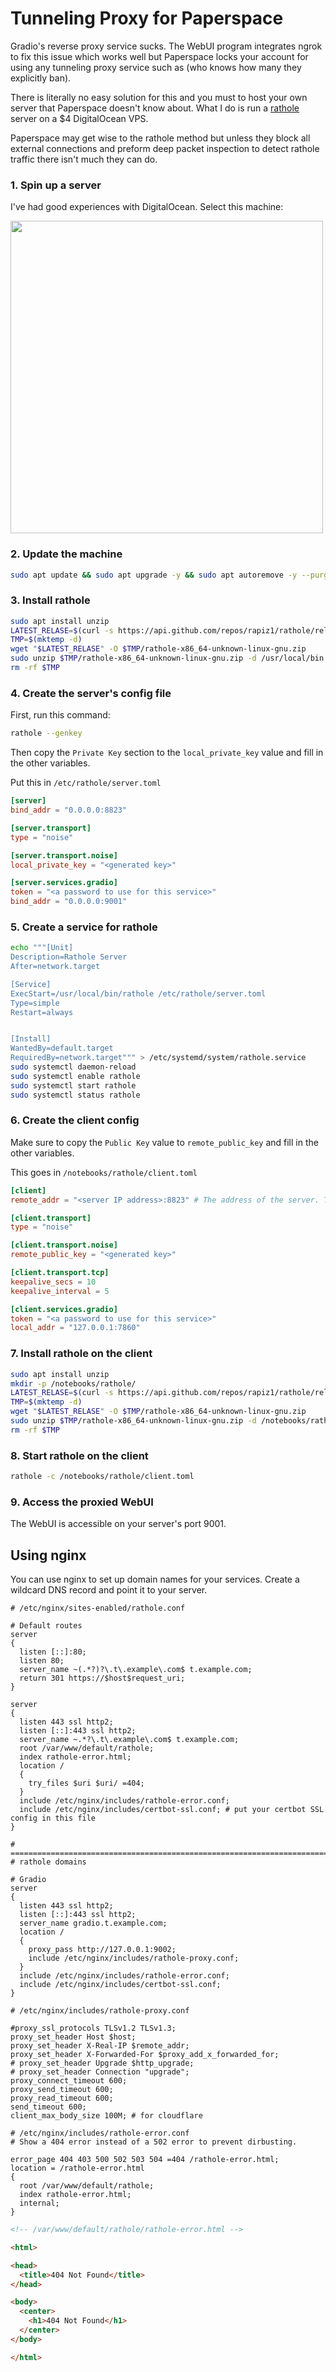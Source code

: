 # Tunneling Proxy for Paperspace

Gradio's reverse proxy service sucks. The WebUI program integrates ngrok to fix this issue which works well but Paperspace locks your account for using any tunneling proxy service such as (who knows how many they  explicitly ban).



There is literally no easy solution for this and you must to host your own server that Paperspace doesn't know  about.
 What I do is run a [rathole](https://github.com/rapiz1/rathole) server on a $4 DigitalOcean VPS.


Paperspace may get wise to the rathole method but unless they block all external connections and preform deep packet inspection to detect rathole traffic there isn't much they can do.



### 1. Spin up a server

I've had good experiences with DigitalOcean. Select this machine:

<img src="https://raw.githubusercontent.com/Engineer-of-Stuff/stable-diffusion-paperspace/master/docs/assets/create-droplet.png" width=500>





### 2. Update the machine

```bash
sudo apt update && sudo apt upgrade -y && sudo apt autoremove -y --purge && reboot
```



### 3. Install rathole

```bash
sudo apt install unzip
LATEST_RELASE=$(curl -s https://api.github.com/repos/rapiz1/rathole/releases/latest | grep browser_download_url | cut -d '"' -f 4 | grep "rathole-x86_64-unknown-linux-gnu.zip")
TMP=$(mktemp -d)
wget "$LATEST_RELASE" -O $TMP/rathole-x86_64-unknown-linux-gnu.zip
sudo unzip $TMP/rathole-x86_64-unknown-linux-gnu.zip -d /usr/local/bin
rm -rf $TMP
```



### 4. Create the server's config file

First, run this command:

```bash
rathole --genkey
```

Then copy the `Private Key` section to the `local_private_key` value and fill in the other variables.



Put this in `/etc/rathole/server.toml`

```toml
[server]
bind_addr = "0.0.0.0:8823"

[server.transport]
type = "noise"

[server.transport.noise]
local_private_key = "<generated key>"

[server.services.gradio]
token = "<a password to use for this service>"
bind_addr = "0.0.0.0:9001"
```





### 5. Create a service for rathole

```bash
echo """[Unit]
Description=Rathole Server
After=network.target

[Service]
ExecStart=/usr/local/bin/rathole /etc/rathole/server.toml
Type=simple
Restart=always


[Install]
WantedBy=default.target
RequiredBy=network.target""" > /etc/systemd/system/rathole.service
sudo systemctl daemon-reload
sudo systemctl enable rathole
sudo systemctl start rathole
sudo systemctl status rathole
```



### 6. Create the client config

Make sure to copy the `Public Key` value to `remote_public_key` and fill in the other variables.

This goes in `/notebooks/rathole/client.toml`

```toml
[client]
remote_addr = "<server IP address>:8823" # The address of the server. The port must be the same with the port in `server.bind_addr`

[client.transport]
type = "noise"

[client.transport.noise]
remote_public_key = "<generated key>"

[client.transport.tcp]
keepalive_secs = 10
keepalive_interval = 5

[client.services.gradio]
token = "<a password to use for this service>"
local_addr = "127.0.0.1:7860"
```



### 7. Install rathole on the client

```bash
sudo apt install unzip
mkdir -p /notebooks/rathole/
LATEST_RELASE=$(curl -s https://api.github.com/repos/rapiz1/rathole/releases/latest | grep browser_download_url | cut -d '"' -f 4 | grep "rathole-x86_64-unknown-linux-gnu.zip")
TMP=$(mktemp -d)
wget "$LATEST_RELASE" -O $TMP/rathole-x86_64-unknown-linux-gnu.zip
sudo unzip $TMP/rathole-x86_64-unknown-linux-gnu.zip -d /notebooks/rathole/
rm -rf $TMP
```



### 8. Start rathole on the client

```bash
rathole -c /notebooks/rathole/client.toml
```



### 9. Access the proxied WebUI

The WebUI is accessible on your server's port 9001.



## Using nginx

You can use nginx to set up domain names for your services. Create a wildcard DNS record and point it to your server.

```nginx
# /etc/nginx/sites-enabled/rathole.conf

# Default routes
server
{
  listen [::]:80;
  listen 80;
  server_name ~(.*?)?\.t\.example\.com$ t.example.com;
  return 301 https://$host$request_uri;
}

server
{
  listen 443 ssl http2;
  listen [::]:443 ssl http2;
  server_name ~.*?\.t\.example\.com$ t.example.com;
  root /var/www/default/rathole;
  index rathole-error.html;
  location /
  {
    try_files $uri $uri/ =404;
  }
  include /etc/nginx/includes/rathole-error.conf;
  include /etc/nginx/includes/certbot-ssl.conf; # put your certbot SSL config in this file
}

# ==============================================================================
# rathole domains

# Gradio
server
{
  listen 443 ssl http2;
  listen [::]:443 ssl http2;
  server_name gradio.t.example.com;
  location /
  {
    proxy_pass http://127.0.0.1:9002;
    include /etc/nginx/includes/rathole-proxy.conf;
  }
  include /etc/nginx/includes/rathole-error.conf;
  include /etc/nginx/includes/certbot-ssl.conf;
}
```



```nginx
# /etc/nginx/includes/rathole-proxy.conf

#proxy_ssl_protocols TLSv1.2 TLSv1.3;
proxy_set_header Host $host;
proxy_set_header X-Real-IP $remote_addr;
proxy_set_header X-Forwarded-For $proxy_add_x_forwarded_for;
# proxy_set_header Upgrade $http_upgrade;
# proxy_set_header Connection "upgrade";
proxy_connect_timeout 600;
proxy_send_timeout 600;
proxy_read_timeout 600;
send_timeout 600;
client_max_body_size 100M; # for cloudflare
```



```nginx
# /etc/nginx/includes/rathole-error.conf
# Show a 404 error instead of a 502 error to prevent dirbusting.

error_page 404 403 500 502 503 504 =404 /rathole-error.html;
location = /rathole-error.html
{
  root /var/www/default/rathole;
  index rathole-error.html;
  internal;
}
```



```html
<!-- /var/www/default/rathole/rathole-error.html -->

<html>

<head>
  <title>404 Not Found</title>
</head>

<body>
  <center>
    <h1>404 Not Found</h1>
  </center>
</body>

</html>
```

